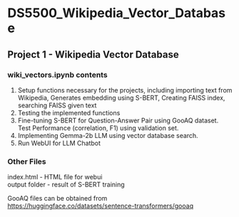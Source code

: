 # DS5500_Wikipedia_Vector_Database

## Project 1 - Wikipedia Vector Database
### wiki_vectors.ipynb contents
1. Setup functions necessary for the projects, including importing text from Wikipedia, Generates embedding using S-BERT, Creating FAISS index, searching FAISS given text
2. Testing the implemented functions
3. Fine-tuning S-BERT for Question-Answer Pair using GooAQ dataset. Test Performance (correlation, F1) using validation set.
4. Implementing Gemma-2b LLM using vector database search.
5. Run WebUI for LLM Chatbot

### Other Files
index.html - HTML file for webui  
output folder - result of S-BERT training  

GooAQ files can be obtained from https://huggingface.co/datasets/sentence-transformers/gooaq
